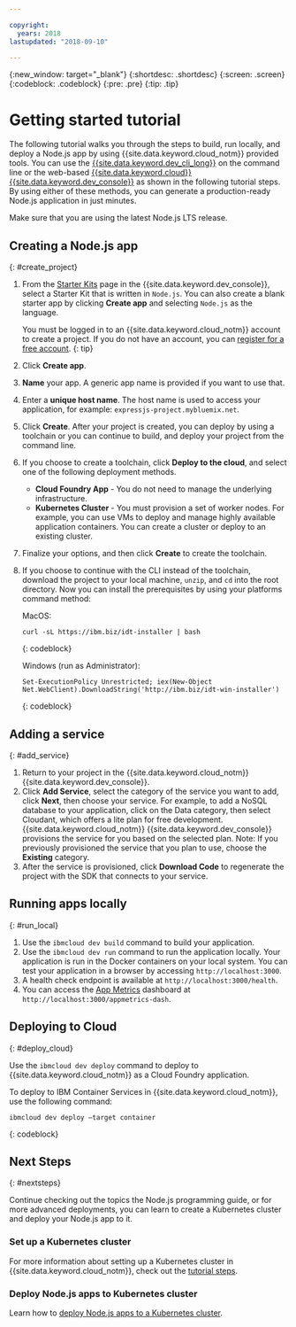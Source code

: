 ```yaml
---

copyright:
  years: 2018
lastupdated: "2018-09-10"

---
```


{:new_window: target="_blank"}
{:shortdesc: .shortdesc}
{:screen: .screen}
{:codeblock: .codeblock}
{:pre: .pre}
{:tip: .tip}

# Getting started tutorial

The following tutorial walks you through the steps to build, run locally, and deploy a Node.js app by using {{site.data.keyword.cloud_notm}} provided tools. You can use the [{{site.data.keyword.dev_cli_long}}](https://console.bluemix.net/docs/cloudnative/dev_cli.html#add-cli) on the command line or the web-based [{{site.data.keyword.cloud}} {{site.data.keyword.dev_console}}](https://console.bluemix.net/developer/appservice/dashboard) as shown in the following tutorial steps. By using either of these methods, you can generate a production-ready Node.js application in just minutes.

Make sure that you are using the latest Node.js LTS release.

## Creating a Node.js app
{: #create_project}

1. From the [Starter Kits](https://console.bluemix.net/developer/appservice/starter-kits) page in the {{site.data.keyword.dev_console}}, select a Starter Kit that is written in `Node.js`. You can also create a blank starter app by clicking **Create app** and selecting `Node.js` as the language.

    You must be logged in to an {{site.data.keyword.cloud_notm}} account to create a project. If you do not have an account, you can [register for a free account](https://console.bluemix.net/registration).
    {: tip}

2. Click **Create app**.
3. **Name** your app. A generic app name is provided if you want to use that.
4. Enter a **unique host name**. The host name is used to access your application, for example: `expressjs-project.mybluemix.net`.
5. Click **Create**. After your project is created, you can deploy by using a toolchain or you can continue to build, and deploy your project from the command line.
6. If you choose to create a toolchain, click **Deploy to the cloud**, and select one of the following deployment methods.
    * **Cloud Foundry App** - You do not need to manage the underlying infrastructure.
    * **Kubernetes Cluster** - You must provision a set of worker nodes. For example, you can use VMs to deploy and manage highly available application containers. You can create a cluster or deploy to an existing cluster.

7. Finalize your options, and then click **Create** to create the toolchain.

8. If you choose to continue with the CLI instead of the toolchain, download the project to your local machine, `unzip`, and `cd` into the root directory. Now you can install the prerequisites by using your platforms command method:

    MacOS:
    ```
    curl -sL https://ibm.biz/idt-installer | bash
    ```
    {: codeblock}

    Windows (run as Administrator):
    ```
    Set-ExecutionPolicy Unrestricted; iex(New-Object Net.WebClient).DownloadString('http://ibm.biz/idt-win-installer')
    ```
    {: codeblock}

## Adding a service
{: #add_service}

1. Return to your project in the {{site.data.keyword.cloud_notm}} {{site.data.keyword.dev_console}}.
2. Click **Add Service**, select the category of the service you want to add, click **Next**, then choose your service. For example, to add a NoSQL database to your application, click on the Data category, then select Cloudant, which offers a lite plan for free development. {{site.data.keyword.cloud_notm}} {{site.data.keyword.dev_console}} provisions the service for you based on the selected plan.
Note: If you previously provisioned the service that you plan to use, choose the **Existing** category.
3. After the service is provisioned, click **Download Code** to regenerate the project with the SDK that connects to your service.

<!--
<video of creating a project and adding a service>
-->

## Running apps locally
{: #run_local}

1. Use the `ibmcloud dev build` command to build your application.
2. Use the `ibmcloud dev run` command to run the application locally. Your application is run in the Docker containers on your local system. You can test your application in a browser by accessing `http://localhost:3000`.
3. A health check endpoint is available at `http://localhost:3000/health`.
4. You can access the [App Metrics](https://developer.ibm.com/node/monitoring-post-mortem/application-metrics-node-js/) dashboard at `http://localhost:3000/appmetrics-dash`.

<!--
<video>
-->

## Deploying to Cloud
{: #deploy_cloud}

Use the `ibmcloud dev deploy` command to deploy to {{site.data.keyword.cloud_notm}} as a Cloud Foundry application. 

To deploy to IBM Container Services in {{site.data.keyword.cloud_notm}}, use the following command:
```
ibmcloud dev deploy –target container 
```
{: codeblock}

## Next Steps
{: #nextsteps}

Continue checking out the topics the Node.js programming guide, or for more advanced deployments, you can learn to create a Kubernetes cluster and deploy your Node.js app to it.

### Set up a Kubernetes cluster
For more information about setting up a Kubernetes cluster in {{site.data.keyword.cloud_notm}}, check out the [tutorial steps](https://console.bluemix.net/docs/containers/cs_clusters.html#clusters).

### Deploy Node.js apps to Kubernetes cluster
Learn how to [deploy Node.js apps to a Kubernetes cluster](../containers/cs_tutorials_apps.html).
